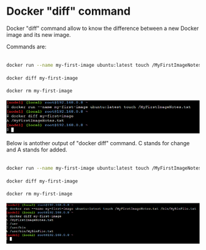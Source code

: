 
# Docker "diff" command

Docker "diff" command allow to know the difference between a new Docker image and its new image.

Commands are:

``` sh

docker run --name my-first-image ubuntu:latest touch /MyFirstImageNotes.txt

docker diff my-first-image

docker rm my-first-image

```

![Container Differences](./01-01-containers-diff-command.PNG)

Below is antother output of "docker diff" command. C stands for change and A stands for added.

``` sh

docker run --name my-first-image ubuntu:latest touch /MyFirstImageNotes.txt /bin/MyBinFile.txt

docker diff my-first-image

docker rm my-first-image

```

![Container Differences multiple files](./01-02-containers-diff-cmd-multiple-files.PNG)
